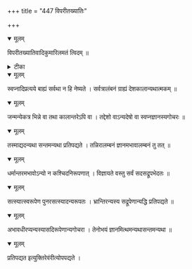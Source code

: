 +++
title = "447 विपरीतख्यातिः"

+++


<details open><summary>मूलम्</summary>

विपरीतख्यातिवादिकुमारिलमतं त्विदम् ॥
</details>



<details><summary>टीका</summary>

श्लोक.[242]
</details>



<details open><summary>मूलम्</summary>

स्वप्नादिप्रत्यये बाह्यं सर्वथा न हि नेष्यते । सर्वत्रालंबनं ग्राह्यं देशकालान्यथात्मकम् ॥
</details>



<details open><summary>मूलम्</summary>

जन्मन्येकत्र भिन्ने वा तथा कालान्तरेऽपि वा । तद्देशो वाऽन्यदेषो वा स्वप्नज्ञानस्यगोचरः ॥
</details>



<details open><summary>मूलम्</summary>

तस्माद्यदन्यथा सन्तमन्यथा प्रतिपद्यते । तन्निरालम्बनं ज्ञानमभावालम्बनं तु तत् ॥
</details>



<details open><summary>मूलम्</summary>

धर्मान्तरमभावोऽन्यो न कश्चिदनिरूपणात् । विज्ञायते वस्तु सर्वं सदसद्रूपभेदतः ॥
</details>



<details open><summary>मूलम्</summary>

सत्स्यात्स्वरूपेण पुनरसत्स्यादन्यरूपतः । भ्रान्तिरन्यस्य सद्रूपेणान्यद्धि प्रतिपद्यते ॥
</details>



<details open><summary>मूलम्</summary>

अभावधीरप्यन्यस्यासदिरूपेणान्यगोचरा । तेनोभयं ज्ञानमित्थमन्यथासन्तमन्यथा ॥
</details>



<details open><summary>मूलम्</summary>

प्रतिपद्यत इत्युक्तिरेवंरीत्योपपद्यते ।
</details>

